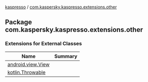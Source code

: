 [kaspresso](../index.md) / [com.kaspersky.kaspresso.extensions.other](./index.md)

## Package com.kaspersky.kaspresso.extensions.other

### Extensions for External Classes

| Name | Summary |
|---|---|
| [android.view.View](android.view.-view/index.md) |  |
| [kotlin.Throwable](kotlin.-throwable/index.md) |  |
